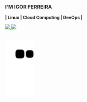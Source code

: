 ### I'M IGOR FERREIRA
<b>| Linux | Cloud Computing | DevOps | </b>

<div align="left">
   <a href="https://www.linkedin.com/in/igormarcel/" target="_blank"><img src="https://img.shields.io/badge/-LinkedIn-%230077B5?style=for-the-badge&logo=linkedin&logoColor=white" target="_blank"> </a>     
   <a href = "mailto:igormarcelabreu@gmail.com"><img src="https://img.shields.io/badge/-Gmail-%23333?style=for-the-badge&logo=gmail&logoColor=white" target="_blank"> </a>
 
  
 ##
 
  
  
  ![Snake animation](https://github.com/rafaballerini/rafaballerini/blob/output/github-contribution-grid-snake.svg)
 
</div>




<!--
Tips
 https://github.com/anuraghazra/github-readme-stats
https://dev.to/envoy_/150-badges-for-github-pnk

-->
